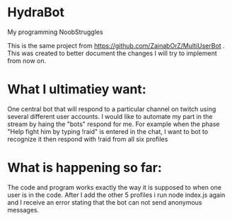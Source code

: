 # HydraBot
My programming NoobStruggles

This is the same project from https://github.com/ZainabOrZ/MultiUserBot . This was created to better document the changes I will try to implement from now on.

# What I ultimatiey want: 
One central bot that will respond to a particular channel on twitch using several different user accounts. I would like to automate my part in the stream by haing the "bots" respond for me. For example when the phase "Help fight him by typing !raid" is entered in the chat, I want to bot to recognize it then respond with !raid from all six profiles

# What is happening so far: 
The code and program works exactly the way it is supposed to when one user is in the code. After I add the other 5 profiles i run node index.js again and I receive an error stating that the bot can not send anonymous messages.
